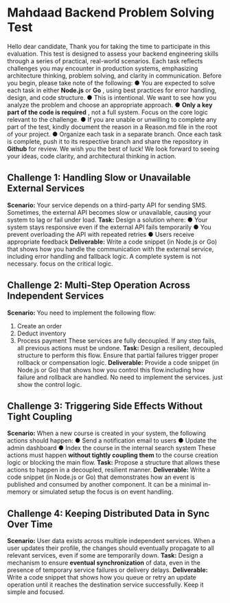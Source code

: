 # Mahdaad Backend Problem Solving Test

Hello dear candidate,
Thank you for taking the time to participate in this evaluation.
This test is designed to assess your backend engineering skills through a series of practical,
real-world scenarios. Each task reflects challenges you may encounter in production systems,
emphasizing architecture thinking, problem solving, and clarity in communication.
Before you begin, please take note of the following:
● You are expected to solve each task in either **Node.js** or **Go** , using best practices for
error handling, design, and code structure.
● This is intentional. We want to see how you analyze the problem and choose an
appropriate approach.
● **Only a key part of the code is required** , not a full system. Focus on the core logic
relevant to the challenge.
● If you are unable or unwilling to complete any part of the test, kindly document the
reason in a Reason.md file in the root of your project.
● Organize each task in a separate branch. Once each task is complete, push it to its
respective branch and share the repository in **Github** for review.
We wish you the best of luck!
We look forward to seeing your ideas, code clarity, and architectural thinking in action.

## Challenge 1: Handling Slow or Unavailable External Services

**Scenario:**
Your service depends on a third-party API for sending SMS. Sometimes, the external API
becomes slow or unavailable, causing your system to lag or fail under load.
**Task:**
Design a solution where:
● Your system stays responsive even if the external API fails temporarily
● You prevent overloading the API with repeated retries
● Users receive appropriate feedback
**Deliverable:**
Write a code snippet (in Node.js or Go) that shows how you handle the communication with the
external service, including error handling and fallback logic. A complete system is not
necessary. focus on the critical logic.

## Challenge 2: Multi-Step Operation Across Independent Services

**Scenario:**
You need to implement the following flow:

1. Create an order
2. Deduct inventory
3. Process payment
   These services are fully decoupled. If any step fails, all previous actions must be undone.
   **Task:**
   Design a resilient, decoupled structure to perform this flow. Ensure that partial failures trigger
   proper rollback or compensation logic.
   **Deliverable:**
   Provide a code snippet (in Node.js or Go) that shows how you control this flow.including how
   failure and rollback are handled. No need to implement the services. just show the control logic.

## Challenge 3: Triggering Side Effects Without Tight Coupling

**Scenario:**
When a new course is created in your system, the following actions should happen:
● Send a notification email to users
● Update the admin dashboard
● Index the course in the internal search system
These actions must happen **without tightly coupling them** to the course creation logic or
blocking the main flow.
**Task:**
Propose a structure that allows these actions to happen in a decoupled, resilient manner.
**Deliverable:**
Write a code snippet (in Node.js or Go) that demonstrates how an event is published and
consumed by another component. It can be a minimal in-memory or simulated setup the focus
is on event handling.

## Challenge 4: Keeping Distributed Data in Sync Over Time

**Scenario:**
User data exists across multiple independent services. When a user updates their profile, the
changes should eventually propagate to all relevant services, even if some are temporarily
down.
**Task:**
Design a mechanism to ensure **eventual synchronization** of data, even in the presence of
temporary service failures or delivery delays.
**Deliverable:**
Write a code snippet that shows how you queue or retry an update operation until it reaches the
destination service successfully. Keep it simple and focused.
